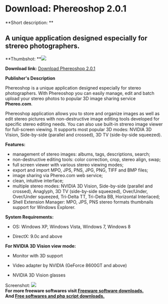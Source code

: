 # Download: Phereoshop 2.0.1

**Short description: **

## A unique application designed especially for strereo photographers.

  
**Thumbshot: **![](http://www.freewarefiles.com/screenshot/phereoshop2_md.jpg)   
  
**Download link:** [Download Phereoshop 2.0.1](http://freesoftwares.boysofts.com/Phereoshop_program_77466.html)  
  

**Publisher's Description**  
  

Phereoshop is a unique application designed especially for stereo
photographers. With Phereoshop you can easily manage, edit and batch upload
your stereo photos to popular 3D image sharing service **Phereo.com**.

Phereoshop application allows you to store and organize images as well as edit
stereo pictures with non-destructive image editing tools developed for
specific stereo editing needs. You can also use built-in strereo image viewer
for full-screen viewing. It supports most popular 3D modes: NVIDIA 3D Vision,
Side-by-side (parallel and crossed), 3D TV (side-by-side squeezed).

**Features:**

  * management of stereo images: albums, tags, descriptions, search; 
  * non-destructive editing tools: color correction, crop, stereo align, swap; 
  * full screen viewer with various stereo viewing modes; 
  * export and import MPO, JPS, PNS, JPG, PNG, TIFF and BMP files; 
  * image sharing via Phereo.com web service; 
  * clean, intuitive interface; 
  * multiple stereo modes: NVIDIA 3D Vision, Side-by-side (parallel and crossed), Anaglyph, 3D TV (side-by-side squeezed), Over/Under, Over/Under squeezed, Tri-Delta TT, Tri-Delta BB, Horizontal Interlaced; 
  * Shell Extension Manager: MPO, JPS, PNS stereo formats thumbnails support for Windows Explorer. 

**System Requirements:**

  * OS: Windows XP, Windows Vista, Windows 7, Windows 8  

  * DirectX: 9.0c and above  
  

**For NVIDIA 3D Vision view mode:**

  * Monitor with 3D support  

  * Video adapter by NVIDIA (GeForce 8600GT and above)  

  * NVIDIA 3D Vision glasses 

  
  
Screenshot: ![](http://www.freewarefiles.com/screenshot/phereoshop2.jpg)  
**For more freeware softwares visit [Freeware software downloads.](http://freesoftwares.boysofts.com/)**   
**And [Free softwares and php script downloads.](http://www.boysofts.com/)**

